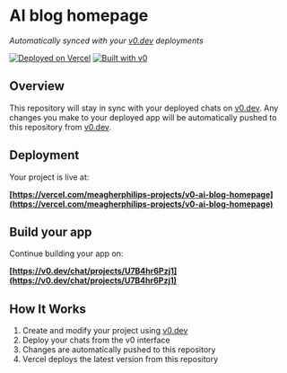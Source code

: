 # AI blog homepage

*Automatically synced with your [v0.dev](https://v0.dev) deployments*

[![Deployed on Vercel](https://img.shields.io/badge/Deployed%20on-Vercel-black?style=for-the-badge&logo=vercel)](https://vercel.com/meagherphilips-projects/v0-ai-blog-homepage)
[![Built with v0](https://img.shields.io/badge/Built%20with-v0.dev-black?style=for-the-badge)](https://v0.dev/chat/projects/U7B4hr6Pzj1)

## Overview

This repository will stay in sync with your deployed chats on [v0.dev](https://v0.dev).
Any changes you make to your deployed app will be automatically pushed to this repository from [v0.dev](https://v0.dev).

## Deployment

Your project is live at:

**[https://vercel.com/meagherphilips-projects/v0-ai-blog-homepage](https://vercel.com/meagherphilips-projects/v0-ai-blog-homepage)**

## Build your app

Continue building your app on:

**[https://v0.dev/chat/projects/U7B4hr6Pzj1](https://v0.dev/chat/projects/U7B4hr6Pzj1)**

## How It Works

1. Create and modify your project using [v0.dev](https://v0.dev)
2. Deploy your chats from the v0 interface
3. Changes are automatically pushed to this repository
4. Vercel deploys the latest version from this repository